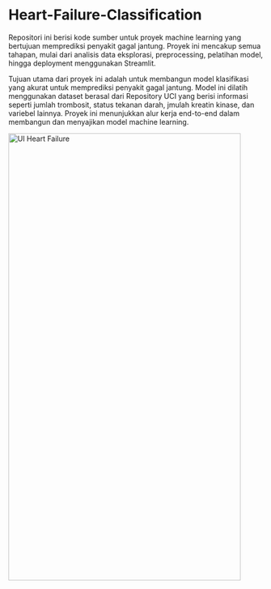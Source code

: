 # Heart-Failure-Classification

Repositori ini berisi kode sumber untuk proyek machine learning yang bertujuan memprediksi penyakit gagal jantung. Proyek ini mencakup semua tahapan, mulai dari analisis data eksplorasi, preprocessing, pelatihan model, hingga deployment menggunakan Streamlit.

Tujuan utama dari proyek ini adalah untuk membangun model klasifikasi yang akurat untuk memprediksi penyakit gagal jantung. Model ini dilatih menggunakan dataset berasal dari Repository UCI yang berisi informasi seperti jumlah trombosit, status tekanan darah, jmulah  kreatin kinase, dan variebel lainnya. Proyek ini menunjukkan alur kerja end-to-end dalam membangun dan menyajikan model machine learning.


<img width="459" height="883" alt="UI Heart Failure" src="https://github.com/user-attachments/assets/f818d99c-98a3-49a1-a816-495cb621f174" />
